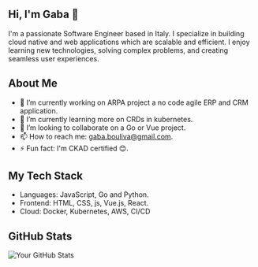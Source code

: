 ## Hi, I'm Gaba 👋

I'm a passionate Software Engineer based in Italy. I specialize in building cloud native and web applications which are scalable and efficient. I enjoy learning new technologies, solving complex problems, and creating seamless user experiences.

## About Me
- 🔭 I’m currently working on ARPA project a no code agile ERP and CRM application.
- 🌱 I’m currently learning more on CRDs in kubernetes.
- 👯 I’m looking to collaborate on a Go or Vue project.
- 📫 How to reach me: gaba.bouliva@gmail.com.
- ⚡ Fun fact: I'm CKAD certified 😊.

## My Tech Stack
- Languages: JavaScript, Go and Python.
- Frontend: HTML, CSS, js, Vue.js, React.
- Cloud: Docker, Kubernetes, AWS, CI/CD

## GitHub Stats
![Your GitHub Stats](https://github-readme-stats.vercel.app/api?username=yourusername&show_icons=true&theme=dark)
